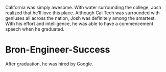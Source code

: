 California was simply awesome. With water surrounding the college, Josh realized that he'll love this place. Although Cal Tech was surrounded with geniuses all across the nation, Josh was definitely among the smartest. With his effort and intelligence, he was able to have a commencement speech when he graduated.

# Bron-Engineer-Success
After graduation, he was hired by Google.

